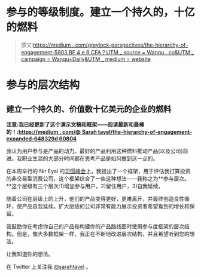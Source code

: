# 参与的等级制度。建立一个持久的，十亿的燃料

> 原文:[https://medium . com/greylock-perspectives/the-hierarchy-of-engagement-5803 BF 4 e 6 CFA？UTM _ source = Wanqu . co&UTM _ campaign = Wanqu+Daily&UTM _ medium = website](https://medium.com/greylock-perspectives/the-hierarchy-of-engagement-5803bf4e6cfa?utm_source=wanqu.co&utm_campaign=Wanqu+Daily&utm_medium=website)

# 参与的层次结构

## 建立一个持久的、价值数十亿美元的企业的燃料

**注意:我已经更新了这个演示文稿和框架——阅读最新和最棒的！:**[**https://medium . com/@ Sarah tavel/the-hierarchy-of-engagement-expanded-648329d 60804**](https://medium.com/@sarahtavel/the-hierarchy-of-engagement-expanded-648329d60804)

我认为用户参与是产品的动力。最好的产品利用这种燃料推动产品(以及公司)前进。我职业生涯的大部分时间都在思考产品是如何做到这一点的。

在本周举行的 Nir Eyal 的[习惯峰会](http://habitsummit.com/)上，我提出了一个框架，用于评估我打算投资的非交易型消费公司，这个框架综合了一些这种想法——我称之为**参与层次。**这个层级有三个层次:1)增加参与用户，2)留住用户，3)自我延续。

随着公司在层级上的上升，他们的产品变得更好，更难离开，并最终创造良性循环，使产品自我延续。扩大层级的公司非常有能力展示投资者希望看到的增长和保留。

我鼓励你在考虑你自己的产品和构建你的产品路线图时使用参与度框架的层次结构。但是，像大多数框架一样，我正在不断地改进层次结构，并且希望听到您的想法。

让我知道你的想法。































































































在 Twitter 上关注我 [@sarahtavel](http://www.twitter.com/sarahtavel) 。





























































































